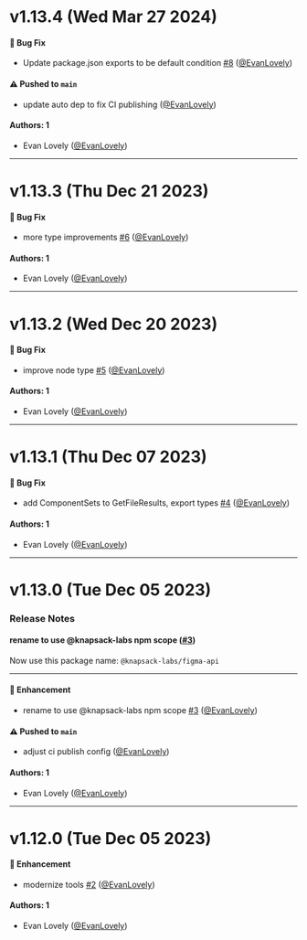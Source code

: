 # v1.13.4 (Wed Mar 27 2024)

#### 🐛 Bug Fix

- Update package.json exports to be default condition [#8](https://github.com/knapsack-cloud/figma-api/pull/8) ([@EvanLovely](https://github.com/EvanLovely))

#### ⚠️ Pushed to `main`

- update auto dep to fix CI publishing ([@EvanLovely](https://github.com/EvanLovely))

#### Authors: 1

- Evan Lovely ([@EvanLovely](https://github.com/EvanLovely))

---

# v1.13.3 (Thu Dec 21 2023)

#### 🐛 Bug Fix

- more type improvements [#6](https://github.com/knapsack-cloud/figma-api/pull/6) ([@EvanLovely](https://github.com/EvanLovely))

#### Authors: 1

- Evan Lovely ([@EvanLovely](https://github.com/EvanLovely))

---

# v1.13.2 (Wed Dec 20 2023)

#### 🐛 Bug Fix

- improve node type [#5](https://github.com/knapsack-cloud/figma-api/pull/5) ([@EvanLovely](https://github.com/EvanLovely))

#### Authors: 1

- Evan Lovely ([@EvanLovely](https://github.com/EvanLovely))

---

# v1.13.1 (Thu Dec 07 2023)

#### 🐛 Bug Fix

- add ComponentSets to GetFileResults, export types [#4](https://github.com/knapsack-cloud/figma-api/pull/4) ([@EvanLovely](https://github.com/EvanLovely))

#### Authors: 1

- Evan Lovely ([@EvanLovely](https://github.com/EvanLovely))

---

# v1.13.0 (Tue Dec 05 2023)

### Release Notes

#### rename to use @knapsack-labs npm scope ([#3](https://github.com/knapsack-cloud/figma-api/pull/3))

Now use this package name: `@knapsack-labs/figma-api`

---

#### 🚀 Enhancement

- rename to use @knapsack-labs npm scope [#3](https://github.com/knapsack-cloud/figma-api/pull/3) ([@EvanLovely](https://github.com/EvanLovely))

#### ⚠️ Pushed to `main`

- adjust ci publish config ([@EvanLovely](https://github.com/EvanLovely))

#### Authors: 1

- Evan Lovely ([@EvanLovely](https://github.com/EvanLovely))

---

# v1.12.0 (Tue Dec 05 2023)

#### 🚀 Enhancement

- modernize tools [#2](https://github.com/knapsack-cloud/figma-api/pull/2) ([@EvanLovely](https://github.com/EvanLovely))

#### Authors: 1

- Evan Lovely ([@EvanLovely](https://github.com/EvanLovely))
